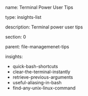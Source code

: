 name: Terminal Power User Tips

type: insights-list

description: Terminal power user tips

section: 0

parent: file-managemenet-tips

insights:
  - quick-bash-shortcuts
  - clear-the-terminal-instantly
  - retrieve-previous-arguments
  - useful-aliasing-in-bash
  - find-any-unix-linux-command
